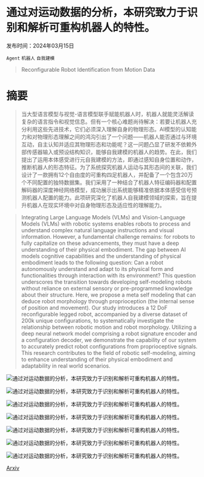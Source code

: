 # 通过对运动数据的分析，本研究致力于识别和解析可重构机器人的特性。

发布时间：2024年03月15日

`Agent` `机器人` `自我建模`

> Reconfigurable Robot Identification from Motion Data

# 摘要

> 当大型语言模型与视觉-语言模型联手赋能机器人时，机器人就能灵活解读复杂的语言指令和视觉信息。但有一个核心难题尚待解决：若要让机器人充分利用这些先进技术，它们必须深入理解自身的物理形态。AI模型的认知能力和对物理形态理解之间的鸿沟引出了一个问题——机器人能否通过与环境互动，自主认知并适应其物理形态和功能呢？这一问题凸显了研发不依赖外部传感器输入或预设结构知识，能够自我建模的机器人的趋势。在此，我们提出了运用本体感受进行元自我建模的方法，即通过感知自身位置和动作，推断机器人的形态特征。为了系统探究机器人运动与其形态间的关联，我们设计了一款拥有12个自由度的可重构四足机器人，并配备了一个包含20万个不同配置的独特数据集。我们采用了一种结合了机器人特征编码器和配置解码器的深度神经网络模型，成功展示出系统能够精准依据本体感受信号预测机器人配置的能力。此项研究深化了机器人自我建模领域的探索，旨在提升机器人在现实环境中对自身物理形态及适应性的理解能力。

> Integrating Large Language Models (VLMs) and Vision-Language Models (VLMs) with robotic systems enables robots to process and understand complex natural language instructions and visual information. However, a fundamental challenge remains: for robots to fully capitalize on these advancements, they must have a deep understanding of their physical embodiment. The gap between AI models cognitive capabilities and the understanding of physical embodiment leads to the following question: Can a robot autonomously understand and adapt to its physical form and functionalities through interaction with its environment? This question underscores the transition towards developing self-modeling robots without reliance on external sensory or pre-programmed knowledge about their structure. Here, we propose a meta self modeling that can deduce robot morphology through proprioception (the internal sense of position and movement). Our study introduces a 12 DoF reconfigurable legged robot, accompanied by a diverse dataset of 200k unique configurations, to systematically investigate the relationship between robotic motion and robot morphology. Utilizing a deep neural network model comprising a robot signature encoder and a configuration decoder, we demonstrate the capability of our system to accurately predict robot configurations from proprioceptive signals. This research contributes to the field of robotic self-modeling, aiming to enhance understanding of their physical embodiment and adaptability in real world scenarios.

![通过对运动数据的分析，本研究致力于识别和解析可重构机器人的特性。](../../../paper_images/2403.10496/cover1_compress.png)

![通过对运动数据的分析，本研究致力于识别和解析可重构机器人的特性。](../../../paper_images/2403.10496/rcfg_compress.png)

![通过对运动数据的分析，本研究致力于识别和解析可重构机器人的特性。](../../../paper_images/2403.10496/rcfg_name_compress.png)

![通过对运动数据的分析，本研究致力于识别和解析可重构机器人的特性。](../../../paper_images/2403.10496/pipeline.png)

![通过对运动数据的分析，本研究致力于识别和解析可重构机器人的特性。](../../../paper_images/2403.10496/quan_analysis.png)

![通过对运动数据的分析，本研究致力于识别和解析可重构机器人的特性。](../../../paper_images/2403.10496/simulation_100acc.png)

![通过对运动数据的分析，本研究致力于识别和解析可重构机器人的特性。](../../../paper_images/2403.10496/real_experiment_compress.png)

[Arxiv](https://arxiv.org/abs/2403.10496)